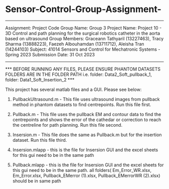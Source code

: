 # Sensor-Control-Group-Assignment-
***
Assignment: Project Code
Group Name: Group 3
Project Name: Project 10 - 3D Control and path planning for the surgical robotics catheter in the aorta based on ultrasound
Group Members: Graceann Tathyaril (13227463), Tracy Sharma (13888223), Faezeh Albouhamdan (13711712), Aleisha Tran (14244103)
Subject: 41014 Sensors and Control for Mechatronic Systems - Spring 2023
Submission Date: 31 Oct 2023
***

*** BEFORE RUNNING ANY FILES, PLEASE ENSURE PHANTOM DATASETS FOLDERS ARE IN THE FOLDER PATH i.e. folder: Data2_Soft_pullback_1, folder: Data1_Soft_Insertion_2 ***

This project has several matlab files and a GUI. Please see below:
1. PullbackUltrasound.m - This file uses ultrasound images from pullback method in phantom datasets to find centrepoints. Run this file first.
2. Pullback.m - This file uses the pullback EM and contour data to find the centrepoints and shows the error of the cathedar or correction to reach the centreline for path planning.
   Run this file second.
4. Insersion.m - This file does the same as Pullback.m but for the insertion dataset. Run this file third.

5. Insersion.mlapp - this is the file for Insersion GUI and the excel sheets for this gui need to be in the same path
6. Pullback.mlapp - this is the file for Insersion GUI and the excel sheets for this gui need to be in the same path. all folders( Em_Error_WR.xlsx, Em_Error.xlsx, Pullback_EMerror (1).xlsx, Pullback_EMerrorWR (2).xlsx) should be in same path

